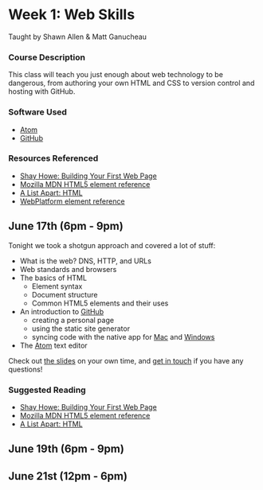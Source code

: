 # Week 1: Web Skills

Taught by Shawn Allen & Matt Ganucheau

### Course Description
This class will teach you just enough about web technology to be dangerous, from authoring your own HTML and CSS to version control and hosting with GitHub.

### Software Used
* [Atom](http://atom.io)
* [GitHub](https://github.com)

### Resources Referenced

* [Shay Howe: Building Your First Web Page](http://learn.shayhowe.com/html-css/building-your-first-web-page/)
* [Mozilla MDN HTML5 element reference](https://developer.mozilla.org/en-US/docs/Web/Guide/HTML/HTML5/HTML5_element_list)
* [A List Apart: HTML](http://alistapart.com/topic/html)
* [WebPlatform element reference](http://docs.webplatform.org/wiki/html/elements)

## June 17th (6pm - 9pm)

Tonight we took a shotgun approach and covered a lot of stuff:

* What is the web? DNS, HTTP, and URLs
* Web standards and browsers
* The basics of HTML
  - Element syntax
  - Document structure
  - Common HTML5 elements and their uses
* An introduction to [GitHub](https://github.com)
  - creating a personal page
  - using the static site generator
  - syncing code with the native app for [Mac](http://mac.github.com) and [Windows](http://windows.github.com)
* The [Atom](http://atom.io) text editor

Check out [the slides](http://shawnbot.github.io/web-skills/slides/day1.html)
on your own time, and [get in touch](http://github.com/shawnbot) if you have any questions!

### Suggested Reading
* [Shay Howe: Building Your First Web Page](http://learn.shayhowe.com/html-css/building-your-first-web-page/)
* [Mozilla MDN HTML5 element reference](https://developer.mozilla.org/en-US/docs/Web/Guide/HTML/HTML5/HTML5_element_list)
* [A List Apart: HTML](http://alistapart.com/topic/html)


## June 19th (6pm - 9pm)


## June 21st (12pm - 6pm)
